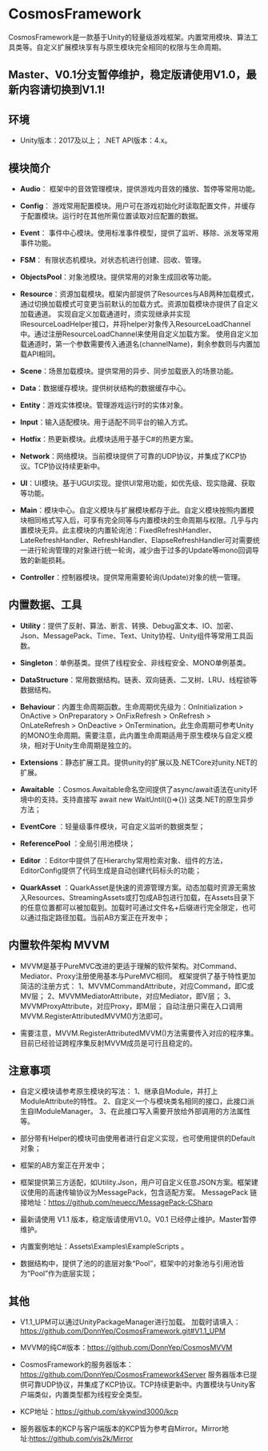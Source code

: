 # CosmosFramework

CosmosFramework是一款基于Unity的轻量级游戏框架。内置常用模块、算法工具类等。自定义扩展模块享有与原生模块完全相同的权限与生命周期。

## Master、V0.1分支暂停维护，稳定版请使用V1.0，最新内容请切换到V1.1!

## 环境

- Unity版本：2017及以上； .NET API版本：4.x。

## 模块简介

- **Audio**： 框架中的音效管理模块，提供游戏内音效的播放、暂停等常用功能。

- **Config**： 游戏常用配置模块。用户可在游戏初始化时读取配置文件，并缓存于配置模块。运行时在其他所需位置读取对应配置的数据。

- **Event**： 事件中心模块。使用标准事件模型，提供了监听、移除、派发等常用事件功能。

- **FSM**： 有限状态机模块。对状态机进行创建、回收、管理。

- **ObjectsPool**：对象池模块。提供常用的对象生成回收等功能。

- **Resource**：资源加载模块。框架内部提供了Resources与AB两种加载模式，通过切换加载模式可变更当前默认的加载方式。资源加载模块亦提供了自定义加载通道。
实现自定义加载通道时，须实现继承并实现IResourceLoadHelper接口，并将helper对象传入ResourceLoadChannel中。通过注册ResourceLoadChannel来使用自定义加载方案。
使用自定义加载通道时，第一个参数需要传入通道名(channelName)，剩余参数则与内置加载API相同。

- **Scene**：场景加载模块。提供常用的异步、同步加载嵌入的场景功能。

- **Data**：数据缓存模块。提供树状结构的数据缓存中心。

- **Entity**：游戏实体模块。管理游戏运行时的实体对象。

- **Input**：输入适配模块。用于适配不同平台的输入方式。

- **Hotfix**：热更新模块。此模块适用于基于C#的热更方案。

- **Network**：网络模块。当前模块提供了可靠的UDP协议，并集成了KCP协议。TCP协议持续更新中。

- **UI**：UI模块。基于UGUI实现。提供UI常用功能，如优先级、现实隐藏、获取等功能。

- **Main**：模块中心。自定义模块与扩展模块都存于此。自定义模块按照内置模块相同格式写入后，可享有完全同等与内置模块的生命周期与权限。几乎与内置模块无异。此主模块的内置轮询池：FixedRefreshHandler、LateRefreshHandler、RefreshHandler、ElapseRefreshHandler可对需要统一进行轮询管理的对象进行统一轮询，减少由于过多的Update等mono回调导致的新能损耗。

- **Controller**：控制器模块。提供常用需要轮询(Update)对象的统一管理。

## 内置数据、工具

- **Utility**：提供了反射、算法、断言、转换、Debug富文本、IO、加密、Json、MessagePack、Time、Text、Unity协程、Unity组件等常用工具函数。

- **Singleton**：单例基类。提供了线程安全、非线程安全、MONO单例基类。

- **DataStructure**：常用数据结构。链表、双向链表、二叉树、LRU、线程锁等数据结构。

- **Behaviour**：内置生命周期函数。生命周期优先级为：OnInitialization > OnActive > OnPreparatory > OnFixRefresh > OnRefresh > OnLateRefresh > OnDeactive > OnTermination。此生命周期可参考Unity的MONO生命周期。需要注意，此内置生命周期适用于原生模块与自定义模块，相对于Unity生命周期是独立的。

- **Extensions**：静态扩展工具。提供unity的扩展以及.NETCore对unity.NET的扩展。

- **Awaitable** ：Cosmos.Awaitable命名空间提供了async/await语法在unity环境中的支持。支持直接写 await new WaitUntil(()=>{}) 这类.NET的原生异步方法；

- **EventCore** ：轻量级事件模块，可自定义监听的数据类型；

- **ReferencePool** ：全局引用池模块；

- **Editor** ：Editor中提供了在Hierarchy常用检索对象、组件的方法，EditorConfig提供了代码生成是自动创建代码标头的功能；

- **QuarkAsset** ：QuarkAsset是快速的资源管理方案。动态加载时资源无需放入Resources、StreamingAssets或打包成AB包进行加载，在Assets目录下的任意位置都可以被加载到。加载时可通过文件名+后缀进行完全限定，也可以通过指定路径加载。当前AB方案正在开发中；

## 内置软件架构 MVVM

- MVVM是基于PureMVC改进的更适于理解的软件架构。对Command、Mediator、Proxy注册使用基本与PureMVC相同。
    框架提供了基于特性更加简洁的注册方式：
    1、MVVMCommandAttribute，对应Command，即C或MV层；
    2、MVVMMediatorAttribute，对应Mediator，即V层；
    3、MVVMProxyAttribute，对应Proxy，即M层；
    自动注册只需在入口调用MVVM.RegisterAttributedMVVM()方法即可。

- 需要注意，MVVM.RegisterAttributedMVVM()方法需要传入对应的程序集。目前已经验证跨程序集反射MVVM成员是可行且稳定的。

## 注意事项

- 自定义模块请参考原生模块的写法：
    1、继承自Module，并打上ModuleAttribute的特性。
    2、自定义一个与模块类名相同的接口，此接口派生自IModuleManager。
    3、在此接口写入需要开放给外部调用的方法属性等。

- 部分带有Helper的模块可由使用者进行自定义实现，也可使用提供的Default对象；

- 框架的AB方案正在开发中；

- 框架提供第三方适配，如Utility.Json，用户可自定义任意JSON方案。框架建议使用的高速传输协议为MessagePack，包含适配方案。
MessagePack 链接地址：https://github.com/neuecc/MessagePack-CSharp

- 最新请使用 V1.1 版本，稳定版请使用V1.0。V0.1 已经停止维护。Master暂停维护。

- 内置案例地址：Assets\Examples\ExampleScripts 。

- 数据结构中，提供了池的的底层对象“Pool”，框架中的对象池与引用池皆为“Pool”作为底层实现；

## 其他

- V1.1_UPM可以通过UnityPackageManager进行加载。
加载时请填入：https://github.com/DonnYep/CosmosFramework.git#V1.1_UPM

- MVVM的纯C#版本：https://github.com/DonnYep/CosmosMVVM

- CosmosFramework的服务器版本：https://github.com/DonnYep/CosmosFramework4Server 
服务器版本已提供可靠UDP协议，并集成了KCP协议。TCP持续更新中。内置模块与Unity客户端类似，内置类型都为线程安全类型。

- KCP地址：https://github.com/skywind3000/kcp

- 服务器版本的KCP与客户端版本的KCP皆为参考自Mirror。Mirror地址:https://github.com/vis2k/Mirror
